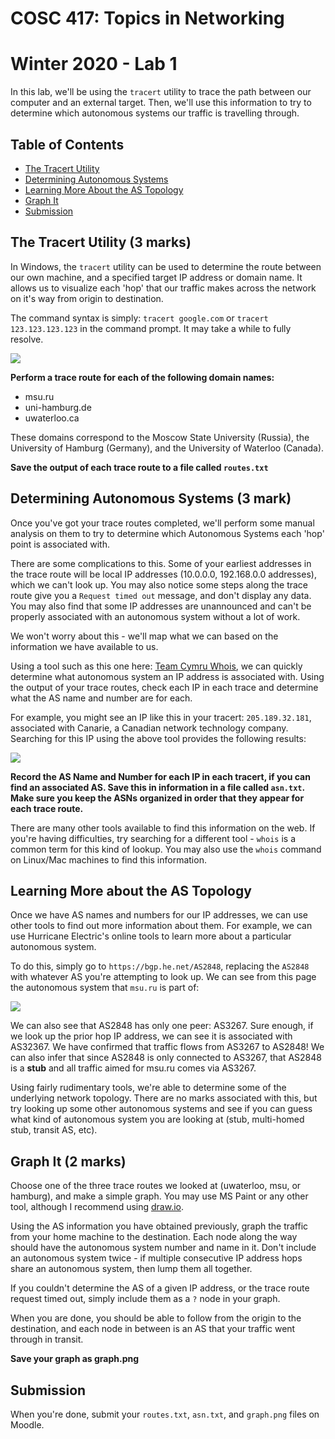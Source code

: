 # COSC 417: Topics in Networking
# Winter 2020 - Lab 1

In this lab, we'll be using the ```tracert``` utility to trace the path between our computer and an external target. Then, we'll use this information to try to determine which autonomous systems our traffic is travelling through.

## Table of Contents
- [The Tracert Utility](#tracert)
- [Determining Autonomous Systems](#das)
- [Learning More About the AS Topology](#topo)
- [Graph It](#graph)
- [Submission](#sub)

<a name="tracert"></a>
## The Tracert Utility (3 marks)

In Windows, the ```tracert``` utility can be used to determine the route between our own machine, and a specified target IP address or domain name. It allows us to visualize each 'hop' that our traffic makes across the network on it's way from origin to destination.

The command syntax is simply: ```tracert google.com``` or ```tracert 123.123.123.123``` in the command prompt. It may take a while to fully resolve.

<img src="https://i.imgur.com/xoQPbRn.png">

**Perform a trace route for each of the following domain names:**

* msu.ru 
* uni-hamburg.de
* uwaterloo.ca

These domains correspond to the Moscow State University (Russia), the University of Hamburg (Germany), and the University of Waterloo (Canada).

**Save the output of each trace route to a file called ```routes.txt```**

<a name="das"></a>
## Determining Autonomous Systems (3 mark)

Once you've got your trace routes completed, we'll perform some manual analysis on them to try to determine which Autonomous Systems each 'hop' point is associated with.

There are some complications to this. Some of your earliest addresses in the trace route will be local IP addresses (10.0.0.0, 192.168.0.0 addresses), which we can't look up. You may also notice some steps along the trace route give you a ```Request timed out``` message, and don't display any data. You may also find that some IP addresses are unannounced and can't be properly associated with an autonomous system without a lot of work.

We won't worry about this - we'll map what we can based on the information we have available to us.

Using a tool such as this one here: <a href="https://asn.cymru.com/cgi-bin/whois.cgi">Team Cymru Whois</a>, we can quickly determine what autonomous system an IP address is associated with. Using the output of your trace routes, check each IP in each trace and determine what the AS name and number are for each.

For example, you might see an IP like this in your tracert: ```205.189.32.181```, associated with Canarie, a Canadian network technology company. Searching for this IP using the above tool provides the following results:

<img src="https://i.imgur.com/2E0aqf8.png">

**Record the AS Name and Number for each IP in each tracert, if you can find an associated AS. Save this in information in a file called ```asn.txt```. Make sure you keep the ASNs organized in order that they appear for each trace route.**

There are many other tools available to find this information on the web. If you're having difficulties, try searching for a different tool - ```whois``` is a common term for this kind of lookup. You may also use the ```whois``` command on Linux/Mac machines to find this information.

<a name="topo"></a>
## Learning More about the AS Topology

Once we have AS names and numbers for our IP addresses, we can use other tools to find out more information about them. For example, we can use Hurricane Electric's online tools to learn more about a particular autonomous system.

To do this, simply go to ```https://bgp.he.net/AS2848```, replacing the ```AS2848``` with whatever AS you're attempting to look up. We can see from this page the autonomous system that ```msu.ru``` is part of:

<img src="https://i.imgur.com/6ByYhY6.png">

We can also see that AS2848 has only one peer: AS3267. Sure enough, if we look up the prior hop IP address, we can see it is associated with AS32367. We have confirmed that traffic flows from AS3267 to AS2848! We can also infer that since AS2848 is only connected to AS3267, that AS2848 is a **stub** and all traffic aimed for msu.ru comes via AS3267.

Using fairly rudimentary tools, we're able to determine some of the underlying network topology. There are no marks associated with this, but try looking up some other autonomous systems and see if you can guess what kind of autonomous system you are looking at (stub, multi-homed stub, transit AS, etc).

<a name="graph"></a>
## Graph It (2 marks)

Choose one of the three trace routes we looked at (uwaterloo, msu, or hamburg), and make a simple graph. You may use MS Paint or any other tool, although I recommend using <a href="draw.io">draw.io</a>.

Using the AS information you have obtained previously, graph the traffic from your home machine to the destination. Each node along the way should have the autonomous system number and name in it. Don't include an autonomous system twice - if multiple consecutive IP address hops share an autonomous system, then lump them all together.

If you couldn't determine the AS of a given IP address, or the trace route request timed out, simply include them as a ```?``` node in your graph.

When you are done, you should be able to follow from the origin to the destination, and each node in between is an AS that your traffic went through in transit.

**Save your graph as graph.png**

<a name="sub"></a>
## Submission

When you're done, submit your ```routes.txt```, ```asn.txt```, and ```graph.png``` files on Moodle.
